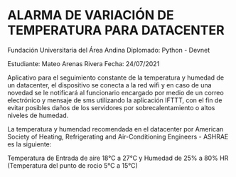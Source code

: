 # ALARMA DE VARIACIÓN DE TEMPERATURA PARA DATACENTER
 
 Fundación Universitaria del Área Andina
 Diplomado: Python - Devnet
 
 Estudiante: Mateo Arenas Rivera
 Fecha: 24/07/2021
 
 Aplicativo para el seguimiento constante de la temperatura y humedad de un datacenter,
 el dispositivo se conecta a la red wifi y en caso de una novedad se le notificará al 
 funcionario encargado por medio de un correo electrónico y mensaje de sms utilizando la 
 aplicación IFTTT, con el fin de evitar posibles daños de los servidores por sobrecalentamiento 
 o altos niveles de humedad.

 La temperatura y humendad recomendada en el datacenter por American Society of Heating, Refrigerating
 and Air-Conditioning Engineers - ASHRAE es la siguiente:

 Temperatura de Entrada de aire 18°C a 27°C y Humedad de 25% a 80% HR (Temperatura del punto de rocio 5°C a 15°C)

